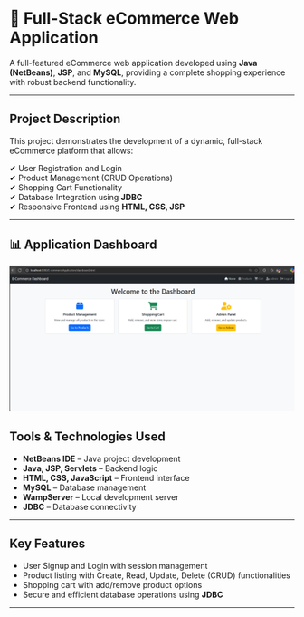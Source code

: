 # 🛒 Full-Stack eCommerce Web Application

A full-featured eCommerce web application developed using **Java (NetBeans)**, **JSP**, and **MySQL**, providing a complete shopping experience with robust backend functionality.

---

## **Project Description**

This project demonstrates the development of a dynamic, full-stack eCommerce platform that allows:

✔ User Registration and Login  
✔ Product Management (CRUD Operations)  
✔ Shopping Cart Functionality  
✔ Database Integration using **JDBC**  
✔ Responsive Frontend using **HTML, CSS, JSP**  

---
## 📊 Application Dashboard

![Dashboard](Images/dashboard.png)

##  **Tools & Technologies Used**

- **NetBeans IDE** – Java project development
- **Java, JSP, Servlets** – Backend logic
- **HTML, CSS, JavaScript** – Frontend interface
- **MySQL** – Database management
- **WampServer** – Local development server
- **JDBC** – Database connectivity

---

## **Key Features**

- User Signup and Login with session management  
- Product listing with Create, Read, Update, Delete (CRUD) functionalities  
- Shopping cart with add/remove product options  
- Secure and efficient database operations using **JDBC**  
  

---


